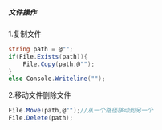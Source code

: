 ##### 文件操作

1.复制文件

```c#
string path = @"";
if(File.Exists(path)){
	File.Copy(path,@"");
}
else Console.Writeline("");
```

2.移动文件删除文件

```c#
File.Move(path,@"");//从一个路径移动到另一个
File.Delete(path);
```

